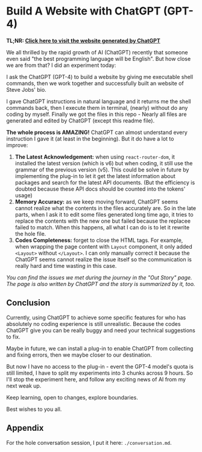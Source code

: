 ﻿# Build A Website with ChatGPT (GPT-4)

**TL;NR: [Click here to visit the website generated by ChatGPT](https://yuansa.github.io/ai-demo-website-building/)**

We all thrilled by the rapid growth of AI (ChatGPT) recently that someone even said "the best programming language will be English". But how close we are from that? I did an experiment today:

I ask the ChatGPT (GPT-4) to build a website by giving me executable shell commands, then we work together and successfully built an website of Steve Jobs' bio.

I gave ChatGPT instructions in natural language and it returns me the shell commands back, then I execute them in terminal, (nearly) without do any coding by myself. Finally we got the files in this repo - Nearly all files are generated and edited by ChatGPT (except this readme file).

**The whole process is AMAZING!** ChatGPT can almost understand every instruction I gave it (at least in the beginning). But it do have a lot to improve:

1. **The Latest Acknowledgement:** when using `react-router-dom`, it installed the latest version (which is v6) but when coding, it still use the grammar of the previous version (v5). This could be solve in future by implementing the plug-in to let it get the latest information about packages and search for the latest API documents. (But the efficiency is doubted because these API docs should be counted into the tokens' usage)
2. **Memory Accuracy:** as we keep moving forward, ChatGPT seems cannot realize what the contents in the files accurately are. So in the late parts, when I ask it to edit some files generated long time ago, it tries to replace the contents with the new one but failed because the replacee failed to match. When this happens, all what I can do is to let it rewrite the hole file.
3. **Codes Completeness:** forget to close the HTML tags. For example, when wrapping the page content with `Layout` component, it only added `<Layout>` without `</Layout>`. I can only manually correct it because the ChatGPT seems cannot realize the issue itself so the communication is really hard and time wasting in this case.

_You can find the issues we met during the journey in the "Out Story" page. The page is also written by ChatGPT and the story is summarized by it, too._

## Conclusion

Currently, using ChatGPT to achieve some specific features for who has absolutely no coding experience is still unrealistic. Because the codes ChatGPT give you can be really buggy and need your technical suggestions to fix.

Maybe in future, we can install a plug-in to enable ChatGPT from collecting and fixing errors, then we maybe closer to our destination.

But now I have no access to the plug-in - event the GPT-4 model's quota is still limited, I have to split my experiments into 3 chunks across 9 hours. So I'll stop the experiment here, and follow any exciting news of AI from my next weak up.

Keep learning, open to changes, explore boundaries.

Best wishes to you all.

## Appendix

For the hole conversation session, I put it here: `./conversation.md`.
